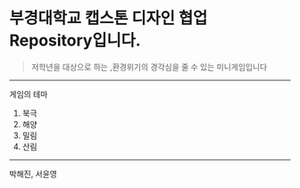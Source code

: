 # 부경대학교 캡스톤 디자인 협업 Repository입니다.

> 저학년을 대상으로 하는 ,환경위기의 경각심을 줄 수 있는 미니게임입니다

---

게임의 테마
1. 북극
2. 해양
3. 밀림
4. 산림

---

박해진, 서윤영
